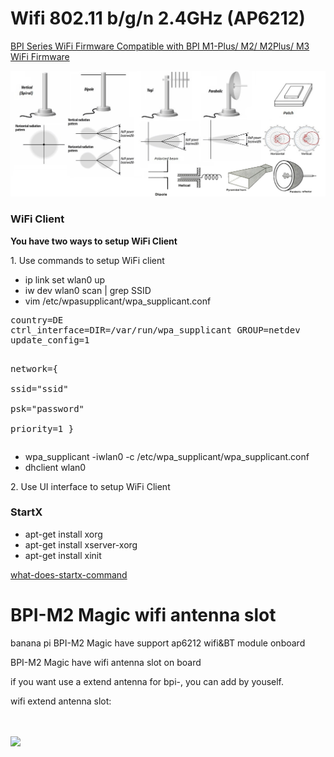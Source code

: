 # Wifi 802.11 b/g/n 2.4GHz (AP6212)

[BPI Series WiFi Firmware Compatible with BPI M1-Plus/ M2/ M2Plus/ M3 WiFi Firmware](https://github.com/BPI-SINOVOIP/BPI_WiFi_Firmware)

<img src="https://raw.githubusercontent.com/D3vD3m0n/BPI-M2-Magic/master/images/wirelessantennatypes.jpg?alt=media" href="https://github.com/D3vD3m0n/BPI-M2-Magic/tree/master/wifi/" class="image-12799b3c" style="cursor: zoom-in;">
<h3><span class="mw-headline" id="WiFi_Client">WiFi Client</span></h3>
<p><b>You have two ways to setup WiFi Client</b>
</p><p>1. Use commands to setup WiFi client
</p>
<ul><li> ip link set wlan0 up</li>
<li> iw dev wlan0 scan | grep SSID</li>
<li> vim /etc/wpasupplicant/wpa_supplicant.conf </li></ul>
<pre>
country=DE
ctrl_interface=DIR=/var/run/wpa_supplicant GROUP=netdev
update_config=1

 network={    
 ssid="ssid"    
 psk="password"    
 priority=1 
 }
</pre>
<ul><li> wpa_supplicant -iwlan0 -c /etc/wpa_supplicant/wpa_supplicant.conf</li>
<li> dhclient wlan0</li></ul>
<p>2. Use UI interface to setup WiFi Client
</p>
<h3><span class="mw-headline" id="StartX">StartX</span></h3>
<ul><li> apt-get install xorg</li>
<li> apt-get install xserver-xorg</li>
<li> apt-get install xinit</li></ul>
<p><a rel="nofollow" class="external free" href="https://askubuntu.com/questions/518454/what-does-startx-command-do">what-does-startx-command</a>
</p>

<div Class="reset-3c756112--wholePageSticky-f53dafd2"><div class="reset-3c756112--pageContainer-3ec6d8d0"><div class="reset-3c756112"><div class="reset-3c756112--pageHeader-15724735"><div class="reset-3c756112--pageHeaderInner-7c0f0284"><div class="reset-3c756112--pageHeaderWrapperContent-6897c946"><div class="reset-3c756112--horizontalFlex-5a0077e0"><div class="reset-3c756112--pageHeaderIntro-0c1463da"><h1 class="reset-3c756112--pageTitle-33dc39a3"><span class="text-4505230f--DisplayH900-bfb998fa--textContentFamily-49a318e1">BPI-M2 Magic wifi antenna slot</span></h1></div><div style="grid-template-columns: repeat(1, auto);" class="reset-3c756112--toolbar-a6a9f7d2--medium-8e46b02c--pageHeaderToolbar-6457a802--withControlsClosed-3e96e46c"></div></div><div class="reset-3c756112--pageHeaderDescription-22970244"></div></div></div></div><div class="reset-3c756112--toaster-c029690e"></div><div class="reset-3c756112--pageBody-a91db4ac"><div data-editioncontainer="true" class="reset-3c756112--container-960c7c26"><div data-slate-editor="true" data-key="1e86c0d4341e45f1885f03a68327a789" autocorrect="on" spellcheck="true" data-gramm="false" style="outline: currentcolor none medium; white-space: pre-wrap; overflow-wrap: break-word;"><p class="blockParagraph-544a408c" data-key="1e9840e5c1a34a899398a42db89367f7"><span class="text-4505230f--TextH400-3033861f--textContentFamily-49a318e1"><span data-key="78fe7422e38c4e2091c8d485cad59cce"><span data-offset-key="78fe7422e38c4e2091c8d485cad59cce:0">banana pi BPI-M2 Magic have support ap6212 wifi&amp;BT module onboard</span></span></span></p><p class="blockParagraph-544a408c" data-key="6e9f0dbcd87b4b9ca175028f2c6f9508"><span class="text-4505230f--TextH400-3033861f--textContentFamily-49a318e1"><span data-key="01d9da4226cb404c97253afcaaf4a988"><span data-offset-key="01d9da4226cb404c97253afcaaf4a988:0">BPI-M2 Magic have wifi antenna slot on board</span></span></span></p><p class="blockParagraph-544a408c" data-key="f21eea4fbf7a48a7ae8098e8fe16e738"><span class="text-4505230f--TextH400-3033861f--textContentFamily-49a318e1"><span data-key="979ec875f4584a2a8b00be7401d6df3f"><span data-offset-key="979ec875f4584a2a8b00be7401d6df3f:0">if you want use a extend antenna for bpi-, you can add by youself.</span></span></span></p><p class="blockParagraph-544a408c" data-key="b465906e773b42568d38dbf37d130c3b"><span class="text-4505230f--TextH400-3033861f--textContentFamily-49a318e1"><span data-key="de9fcb6da99f4ac3a59892493b411540"><span data-offset-key="de9fcb6da99f4ac3a59892493b411540:0">wifi extend antenna slot:</span></span></span></p>
<div class="reset-3c756112--figureAlignCenter-2d9bf702">
<div class="reset-3c756112--figureLayer-b6ab7c94"><img tabindex="0" src="https://gblobscdn.gitbook.com/assets%2F-M2HWtQZi70-rAX2he34%2F-M2HWuQWfmMDDcGnCw7t%2F-M2HXFx_kLc9AIfDULes%2Fwifi%20slot.jpg?alt=media" class="image-52799b3c" style="cursor: zoom-in;"></div></div>
